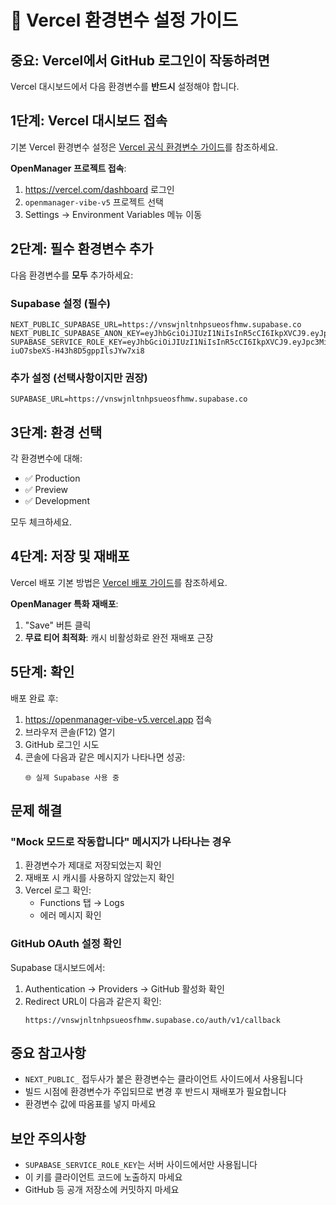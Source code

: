 # 🚀 Vercel 환경변수 설정 가이드

## 중요: Vercel에서 GitHub 로그인이 작동하려면

Vercel 대시보드에서 다음 환경변수를 **반드시** 설정해야 합니다.

## 1단계: Vercel 대시보드 접속

기본 Vercel 환경변수 설정은 [Vercel 공식 환경변수 가이드](https://vercel.com/docs/projects/environment-variables)를 참조하세요.

**OpenManager 프로젝트 접속**:

1. https://vercel.com/dashboard 로그인
2. `openmanager-vibe-v5` 프로젝트 선택
3. Settings → Environment Variables 메뉴 이동

## 2단계: 필수 환경변수 추가

다음 환경변수를 **모두** 추가하세요:

### Supabase 설정 (필수)

```
NEXT_PUBLIC_SUPABASE_URL=https://vnswjnltnhpsueosfhmw.supabase.co
NEXT_PUBLIC_SUPABASE_ANON_KEY=eyJhbGciOiJIUzI1NiIsInR5cCI6IkpXVCJ9.eyJpc3MiOiJzdXBhYmFzZSIsInJlZiI6InZuc3dqbmx0bmhwc3Vlb3NmaG13Iiwicm9sZSI6ImFub24iLCJpYXQiOjE3NDc5MjMzMjcsImV4cCI6MjA2MzQ5OTMyN30.09ApSnuXNv_yYVJWQWGpOFWw3tkLbxSA21k5sroChGU
SUPABASE_SERVICE_ROLE_KEY=eyJhbGciOiJIUzI1NiIsInR5cCI6IkpXVCJ9.eyJpc3MiOiJzdXBhYmFzZSIsInJlZiI6InZuc3dqbmx0bmhwc3Vlb3NmaG13Iiwicm9sZSI6InNlcnZpY2Vfcm9sZSIsImlhdCI6MTc0NzkyMzMyNywiZXhwIjoyMDYzNDk5MzI3fQ.xk2DUcqBZnaF-iuO7sbeXS-H43h8D5gppIlsJYw7xi8
```

### 추가 설정 (선택사항이지만 권장)

```
SUPABASE_URL=https://vnswjnltnhpsueosfhmw.supabase.co
```

## 3단계: 환경 선택

각 환경변수에 대해:

- ✅ Production
- ✅ Preview
- ✅ Development

모두 체크하세요.

## 4단계: 저장 및 재배포

Vercel 배포 기본 방법은 [Vercel 배포 가이드](https://vercel.com/docs/deployments)를 참조하세요.

**OpenManager 특화 재배포**:

1. "Save" 버튼 클릭
2. **무료 티어 최적화**: 캐시 비활성화로 완전 재배포 근장

## 5단계: 확인

배포 완료 후:

1. https://openmanager-vibe-v5.vercel.app 접속
2. 브라우저 콘솔(F12) 열기
3. GitHub 로그인 시도
4. 콘솔에 다음과 같은 메시지가 나타나면 성공:
   ```
   🌐 실제 Supabase 사용 중
   ```

## 문제 해결

### "Mock 모드로 작동합니다" 메시지가 나타나는 경우

1. 환경변수가 제대로 저장되었는지 확인
2. 재배포 시 캐시를 사용하지 않았는지 확인
3. Vercel 로그 확인:
   - Functions 탭 → Logs
   - 에러 메시지 확인

### GitHub OAuth 설정 확인

Supabase 대시보드에서:

1. Authentication → Providers → GitHub 활성화 확인
2. Redirect URL이 다음과 같은지 확인:
   ```
   https://vnswjnltnhpsueosfhmw.supabase.co/auth/v1/callback
   ```

## 중요 참고사항

- `NEXT_PUBLIC_` 접두사가 붙은 환경변수는 클라이언트 사이드에서 사용됩니다
- 빌드 시점에 환경변수가 주입되므로 변경 후 반드시 재배포가 필요합니다
- 환경변수 값에 따옴표를 넣지 마세요

## 보안 주의사항

- `SUPABASE_SERVICE_ROLE_KEY`는 서버 사이드에서만 사용됩니다
- 이 키를 클라이언트 코드에 노출하지 마세요
- GitHub 등 공개 저장소에 커밋하지 마세요
